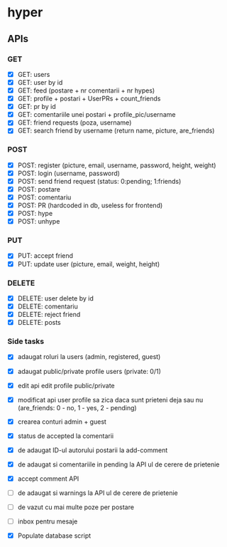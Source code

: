 # hyper

## APIs

### GET
- [x] GET: users
- [x] GET: user by id
- [x] GET: feed (postare + nr comentarii + nr hypes)
- [x] GET: profile + postari + UserPRs + count_friends
- [x] GET: pr by id
- [x] GET: comentariile unei postari + profile_pic/username
- [x] GET: friend requests (poza, username)
- [x] GET: search friend by username (return name, picture, are_friends)

### POST
- [x] POST: register (picture, email, username, password, height, weight)
- [x] POST: login (username, password)
- [x] POST: send friend request (status: 0:pending; 1:friends)
- [x] POST: postare 
- [x] POST: comentariu
- [x] POST: PR (hardcoded in db, useless for frontend)
- [x] POST: hype
- [x] POST: unhype

### PUT
- [x] PUT: accept friend
- [x] PUT: update user (picture, email, weight, height)

### DELETE
- [x] DELETE: user delete by id
- [x] DELETE: comentariu
- [x] DELETE: reject friend
- [x] DELETE: posts

### Side tasks
- [x] adaugat roluri la users (admin, registered, guest)
- [x] adaugat public/private profile users (private: 0/1)
- [x] edit api edit profile public/private
- [x] modificat api user profile sa zica daca sunt prieteni deja sau nu (are_friends: 0 - no, 1 - yes, 2 - pending)
- [x] crearea conturi admin + guest
- [x] status de accepted la comentarii
- [x] de adaugat ID-ul autorului postarii la add-comment
- [x] de adaugat si comentariile in pending la API ul de cerere de prietenie
- [x] accept comment API
- [ ] de adaugat si warnings la API ul de cerere de prietenie
- [ ] de vazut cu mai multe poze per postare
- [ ] inbox pentru mesaje

- [x] Populate database script








